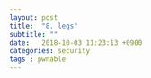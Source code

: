 ```yaml
---
layout: post
title:  "8. legs"
subtitle: ""
date:   2018-10-03 11:23:13 +0900
categories: security
tags : pwnable
---
```

